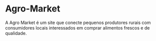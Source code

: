 # Agro-Market
A Agro Market é um site que conecte pequenos produtores rurais com consumidores locais interessados em comprar alimentos frescos e de qualidade.
